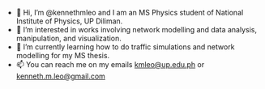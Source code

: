 - 👋 Hi, I’m @kennethmleo and I am an MS Physics student of National Institute of Physics, UP Diliman.
- 👀 I’m interested in works involving network modelling and data analysis, manipulation, and visualization.
- 🌱 I’m currently learning how to do traffic simulations and network modelling for my MS thesis.
- 📫 You can reach me on my emails kmleo@up.edu.ph or kenneth.m.leo@gmail.com

<!---
kennethmleo/kennethmleo is a ✨ special ✨ repository because its `README.md` (this file) appears on your GitHub profile.
You can click the Preview link to take a look at your changes.
--->
